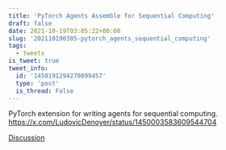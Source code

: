 ```yaml
---
title: 'PyTorch Agents Assemble for Sequential Computing'
draft: false
date: 2021-10-19T03:05:22+00:00
slug: '202110190305-pytorch_agents_sequential_computing'
tags:
  - tweets
is_tweet: true
tweet_info:
  id: '1450191294270099457'
  type: 'post'
  is_thread: False
---
```




PyTorch extension for writing agents for sequential computing. <https://x.com/LudovicDenoyer/status/1450003583609544704>

[Discussion](https://x.com/sytelus/status/1450191294270099457)
